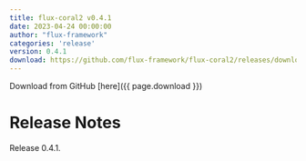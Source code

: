 ```yaml
---
title: flux-coral2 v0.4.1
date: 2023-04-24 00:00:00
author: "flux-framework"
categories: 'release'
version: 0.4.1
download: https://github.com/flux-framework/flux-coral2/releases/download/v0.4.1/flux-coral2-0.4.1.tar.gz
---
```


Download from GitHub [here]({{ page.download }})

# Release Notes

Release 0.4.1.